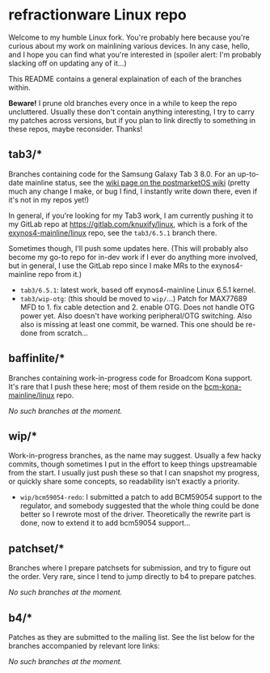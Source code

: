 # refractionware Linux repo

Welcome to my humble Linux fork. You're probably here because you're curious about my work on mainlining various devices. In any case, hello, and I hope you can find what you're interested in (spoiler alert: I'm probably slacking off on updating any of it...)

This README contains a general explaination of each of the branches within.

**Beware!** I prune old branches every once in a while to keep the repo uncluttered. Usually these don't contain anything interesting, I try to carry my patches across versions, but if you plan to link directly to something in these repos, maybe reconsider. Thanks!

## tab3/*

Branches containing code for the Samsung Galaxy Tab 3 8.0. For an up-to-date mainline status, see the [wiki page on the postmarketOS wiki](https://wiki.postmarketos.org/wiki/Samsung_Galaxy_Tab_3_8.0_(SM-T310)_(samsung-lt01wifi)) (pretty much any change I make, or bug I find, I instantly write down there, even if it's not in my repos yet!)

In general, if you're looking for my Tab3 work, I am currently pushing it to my GitLab repo at https://gitlab.com/knuxify/linux, which is a fork of the [exynos4-mainline/linux](https://gitlab.com/exynos4-mainline/linux) repo, see the `tab3/6.5.1` branch there.

Sometimes though, I'll push some updates here. (This will probably also become my go-to repo for in-dev work if I ever do anything more involved, but in general, I use the GitLab repo since I make MRs to the exynos4-mainline repo from it.)

- `tab3/6.5.1`: latest work, based off exynos4-mainline Linux 6.5.1 kernel.
- `tab3/wip-otg`: (this should be moved to `wip/`...) Patch for MAX77689 MFD to 1. fix cable detection and 2. enable OTG. Does not handle OTG power yet. Also doesn't have working peripheral/OTG switching. Also also is missing at least one commit, be warned. This one should be re-done from scratch...

## baffinlite/*

Branches containing work-in-progress code for Broadcom Kona support. It's rare that I push these here; most of them reside on the [bcm-kona-mainline/linux](https://github.com/bcm-kona-mainline/linux) repo.

*No such branches at the moment.*

## wip/*

Work-in-progress branches, as the name may suggest. Usually a few hacky commits, though sometimes I put in the effort to keep things upstreamable from the start. I usually just push these so that I can snapshot my progress, or quickly share some concepts, so readability isn't exactly a priority.

- `wip/bcm59054-redo`: I submitted a patch to add BCM59054 support to the regulator, and somebody suggested that the whole thing could be done better so I rewrote most of the driver. Theoretically the rewrite part is done, now to extend it to add bcm59054 support...

## patchset/*

Branches where I prepare patchsets for submission, and try to figure out the order. Very rare, since I tend to jump directly to b4 to prepare patches.

*No such branches at the moment.*

## b4/*

Patches as they are submitted to the mailing list. See the list below for the branches accompanied by relevant lore links:

*No such branches at the moment.*
